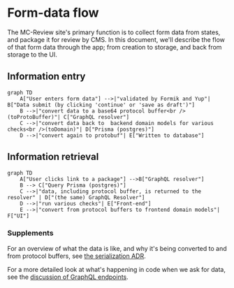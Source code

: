 # Form-data flow

The MC-Review site's primary function is to collect form data from states, and package it for review by CMS. In this document, we'll describe the flow of that form data through the app; from creation to storage, and back from storage to the UI.

## Information entry

```mermaid
graph TD
    A["User enters form data"] -->|"validated by Formik and Yup"| B["Data submit (by clicking 'continue' or 'save as draft')"]
    B -->|"convert data to a base64 protocol buffer<br />(toProtoBuffer)"| C["GraphQL resolver"]
    C -->|"convert data back to  backend domain models for various checks<br />(toDomain)"| D["Prisma (postgres)"]
    D -->|"convert again to protobuf"| E["Written to database"]
```

## Information retrieval

```mermaid
graph TD
    A["User clicks link to a package"] -->B["GraphQL resolver"]
    B --> C["Query Prisma (postgres)"]
    C -->|"data, including protocol buffer, is returned to the resolver" | D["(the same) GraphQL Resolver"]
    D -->|"run various checks"| E["Front-end"]
    E -->|"convert from protocol buffers to frontend domain models"| F["UI"]
```

### Supplements

For an overview of what the data is like, and why it's being converted to and from protocol buffers, see [the serialization ADR](../architectural-decision-records/008-form-data-serialization.md).

For a more detailed look at what's happening in code when we ask for data, see the [discussion of GraphQL endpoints](creating-endpoints.md#graphql).
